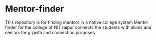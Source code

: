 # Mentor-finder
This repository is for finding mentors in a native college system
Mentor finder for the college of NIT raipur connects the students with alums and seniors for grpwth and connection purposes
